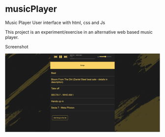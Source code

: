 # musicPlayer
Music Player User interface with html, css and Js

This project is an experiment/exercise in an alternative web based music player.

Screenshot

![IMAGE_DESCRIPTION](2.png)
